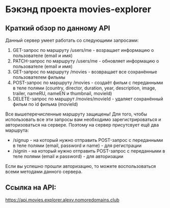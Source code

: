 # Бэкэнд проекта movies-explorer 

## Краткий обзор по данному API

Данный сервер умеет работать со следующими запросами:

1. GET-запрос по маршруту /users/me - возращает информацию о пользователе (email и имя)
2. PATCH-запрос по маршруту /users/me - обновляет информацию о пользователе (email и имя)
3. GET-запрос по маршруту /movies - возвращает все сохранённые пользователем фильмы
4. POST-запрос по маршруту /movies - создаёт фильм с переданными в теле полями (country, director, duration, year, description, image, trailer, nameRU, nameEN и thumbnail, movieId)
5. DELETE-запрос по маршрут /movies/movieId - удаляет сохранённый фильм по id фильма (movieId)

Все вышеперечисленные маршруту защищены!
Для того, чтобы использовать все эти запросы вам необходимо зарегистрироваться и авторизоваться на сервере. Поэтому на сервер присутсвует ещё два маршрута:

* /signup - на который нужно отправить POST-запрос с переданными в теле полями (email, password и name) - для регистрации
* /signin - на который нужно отправить POST-запрос с переданными в теле полями (email и password) - для авторизации

Если вы успешно прошли авторизацию, то можете воспользоваться всеми методами данного сервера.

## Ссылка на API:
https://api.movies.explorer.alexv.nomoredomains.club

